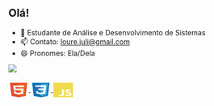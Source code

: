 ## Olá!

- 🌱 Estudante de Análise e Desenvolvimento de Sistemas
- 📫 Contato: loure.juli@gmail.com
- 😄 Pronomes: Ela/Dela

<div>
  <a href="https://beacons.ai/Joullie">
  <img height="180em" src="https://github-readme-stats.vercel.app/api?username=joullie&show_icons=true&theme=dracula&include_all_commits=true&count_private=true"/>
  
</div>
  
<div style="display: inline_block"><br>
   <img align="center" alt="Joullie-HTML" height="30" width="40" src="https://raw.githubusercontent.com/devicons/devicon/master/icons/html5/html5-original.svg">
   <img align="center" alt="Joullie-CSS" height="30" width="40" src="https://raw.githubusercontent.com/devicons/devicon/master/icons/css3/css3-original.svg">
   <img align="center" alt="Joullie-Js" height="30" width="40" src="https://raw.githubusercontent.com/devicons/devicon/master/icons/javascript/javascript-plain.svg">
  </div>
  
  
